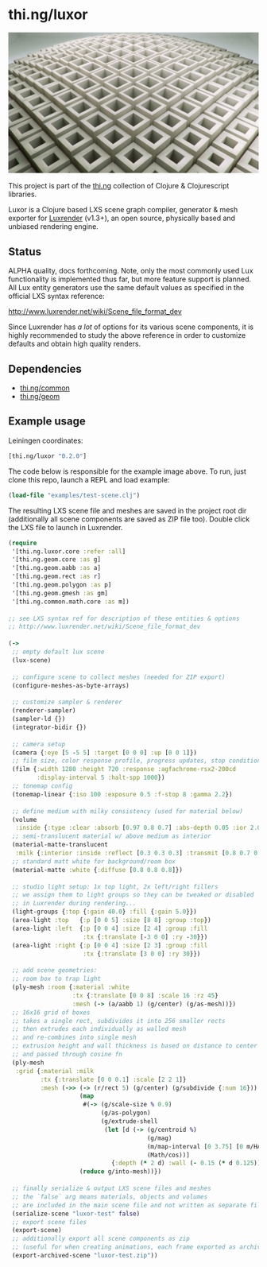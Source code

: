 # thi.ng/luxor

![Luxor test scene](examples/test-scene.jpg)

This project is part of the [thi.ng](https://github.com/thi-ng/)
collection of Clojure & Clojurescript libraries.

Luxor is a Clojure based LXS scene graph compiler, generator & mesh
exporter for [Luxrender](http://luxrender.net) (v1.3+), an
open source, physically based and unbiased rendering engine.

## Status

ALPHA quality, docs forthcoming. Note, only the most commonly used Lux
functionality is implemented thus far, but more feature support is
planned. All Lux entity generators use the same default values as
specified in the official LXS syntax reference:

http://www.luxrender.net/wiki/Scene_file_format_dev

Since Luxrender has *a lot* of options for its various scene
components, it is highly recommended to study the above reference in
order to customize defaults and obtain high quality renders.

## Dependencies

- [thi.ng/common](https://github.com/thi-ng/common/)
- [thi.ng/geom](https://github.com/thi-ng/geom/)

## Example usage

Leiningen coordinates:

```clj
[thi.ng/luxor "0.2.0"]
```

The code below is responsible for the example image above. To run,
just clone this repo, launch a REPL and load example:

```clj
(load-file "examples/test-scene.clj")
```

The resulting LXS scene file and meshes are saved in the project root
dir (additionally all scene components are saved as ZIP file too).
Double click the LXS file to launch in Luxrender.

```clj
(require
 '[thi.ng.luxor.core :refer :all]
 '[thi.ng.geom.core :as g]
 '[thi.ng.geom.aabb :as a]
 '[thi.ng.geom.rect :as r]
 '[thi.ng.geom.polygon :as p]
 '[thi.ng.geom.gmesh :as gm]
 '[thi.ng.common.math.core :as m])

;; see LXS syntax ref for description of these entities & options
;; http://www.luxrender.net/wiki/Scene_file_format_dev

(->
 ;; empty default lux scene
 (lux-scene)

 ;; configure scene to collect meshes (needed for ZIP export)
 (configure-meshes-as-byte-arrays)
 
 ;; customize sampler & renderer
 (renderer-sampler)
 (sampler-ld {})
 (integrator-bidir {})

 ;; camera setup
 (camera {:eye [5 -5 5] :target [0 0 0] :up [0 0 1]})
 ;; film size, color response profile, progress updates, stop condition
 (film {:width 1280 :height 720 :response :agfachrome-rsx2-200cd
        :display-interval 5 :halt-spp 1000})
 ;; tonemap config
 (tonemap-linear {:iso 100 :exposure 0.5 :f-stop 8 :gamma 2.2})

 ;; define medium with milky consistency (used for material below)
 (volume
  :inside {:type :clear :absorb [0.97 0.8 0.7] :abs-depth 0.05 :ior 2.04})
 ;; semi-translucent material w/ above medium as interior
 (material-matte-translucent
  :milk {:interior :inside :reflect [0.3 0.3 0.3] :transmit [0.8 0.7 0.6]})
 ;; standard matt white for background/room box
 (material-matte :white {:diffuse [0.8 0.8 0.8]})

 ;; studio light setup: 1x top light, 2x left/right fillers
 ;; we assign them to light groups so they can be tweaked or disabled
 ;; in Luxrender during rendering...
 (light-groups {:top {:gain 40.0} :fill {:gain 5.0}})
 (area-light :top   {:p [0 0 5] :size [8 8] :group :top})
 (area-light :left  {:p [0 0 4] :size [2 4] :group :fill
                     :tx {:translate [-3 0 0] :ry -30}})
 (area-light :right {:p [0 0 4] :size [2 3] :group :fill
                     :tx {:translate [3 0 0] :ry 30}})

 ;; add scene geometries:
 ;; room box to trap light
 (ply-mesh :room {:material :white
                  :tx {:translate [0 0 8] :scale 16 :rz 45}
                  :mesh (-> (a/aabb 1) (g/center) (g/as-mesh))})
 ;; 16x16 grid of boxes
 ;; takes a single rect, subdivides it into 256 smaller rects
 ;; then extrudes each individually as walled mesh
 ;; and re-combines into single mesh
 ;; extrusion height and wall thickness is based on distance to center
 ;; and passed through cosine fn
 (ply-mesh
  :grid {:material :milk
         :tx {:translate [0 0 0.1] :scale [2 2 1]}
         :mesh (->> (-> (r/rect 5) (g/center) (g/subdivide {:num 16}))
                    (map
                     #(-> (g/scale-size % 0.9)
                          (g/as-polygon)
                          (g/extrude-shell
                           (let [d (-> (g/centroid %)
                                       (g/mag)
                                       (m/map-interval [0 3.75] [0 m/HALF_PI])
                                       (Math/cos))]
                             {:depth (* 2 d) :wall (- 0.15 (* d 0.125))}))))
                    (reduce g/into-mesh))})

 ;; finally serialize & output LXS scene files and meshes
 ;; the `false` arg means materials, objects and volumes
 ;; are included in the main scene file and not written as separate files
 (serialize-scene "luxor-test" false)
 ;; export scene files
 (export-scene)
 ;; additionally export all scene components as zip
 ;; (useful for when creating animations, each frame exported as archive)
 (export-archived-scene "luxor-test.zip"))
```
